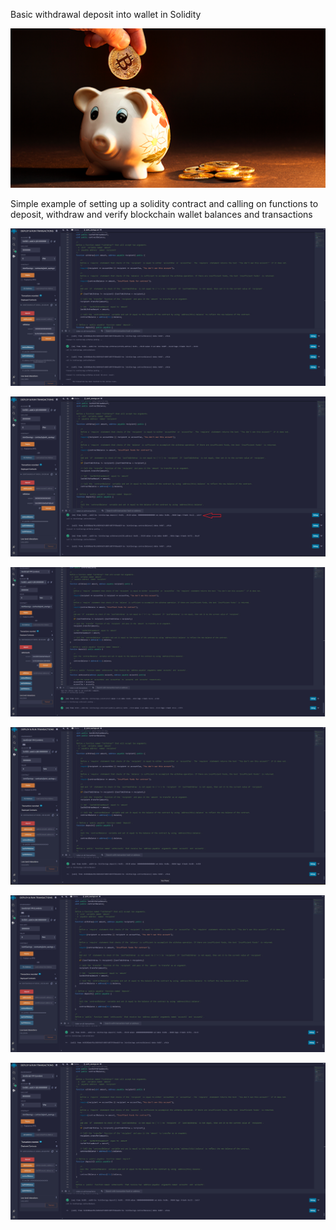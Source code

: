 Basic withdrawal deposit into wallet in Solidity

![alt=“”](Images/20-5-challenge-image.png)

Simple example of setting up a solidity contract and calling on functions to deposit, withdraw and verify blockchain wallet balances and transactions

![alt=“”](Execution_Results/10EthertoAccount2.jpg)

![alt=“”](Execution_Results/5EthertoAccount1.jpg)

![alt=“”](Execution_Results/SetAccountScreenshot.jpg)

![alt=“”](Execution_Results/Trasnfer10EtherAsWei.jpg)

![alt=“”](Execution_Results/Trasnfer1EtherAsWei.jpg)

![alt=“”](Execution_Results/Trasnfer5EtherAsWei.jpg)
